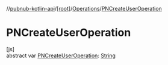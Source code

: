 //[pubnub-kotlin-api](../../../index.md)/[[root]](../index.md)/[Operations](index.md)/[PNCreateUserOperation](-p-n-create-user-operation.md)

# PNCreateUserOperation

[js]\
abstract var [PNCreateUserOperation](-p-n-create-user-operation.md): [String](https://kotlinlang.org/api/core/kotlin-stdlib/kotlin/-string/index.html)
